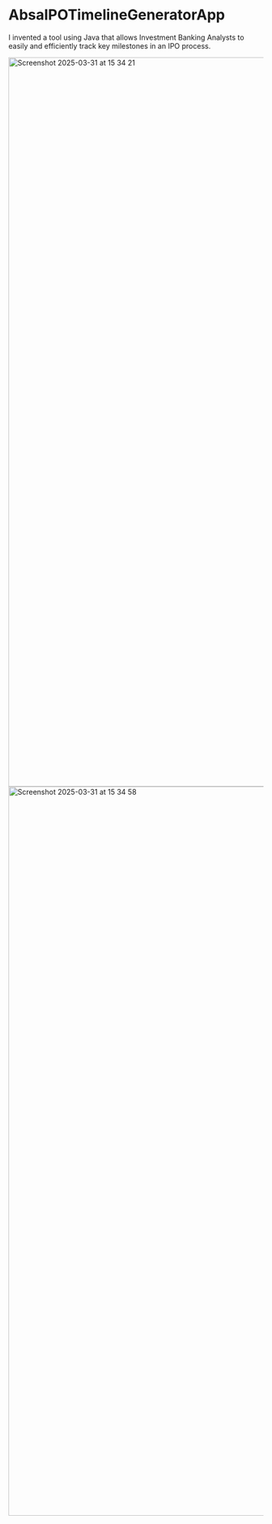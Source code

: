 # AbsaIPOTimelineGeneratorApp
I invented a tool using Java that allows Investment Banking Analysts to easily and efficiently track key milestones in an IPO process.


<img width="1440" alt="Screenshot 2025-03-31 at 15 34 21" src="https://github.com/user-attachments/assets/437f20c2-7018-44bc-96c0-411ccf64e87c" />


<img width="1440" alt="Screenshot 2025-03-31 at 15 34 58" src="https://github.com/user-attachments/assets/0e405e2e-8313-4607-810a-9c760ea02d7b" />
